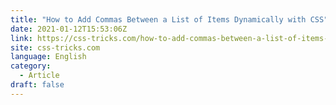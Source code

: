 ```yaml
---
title: "How to Add Commas Between a List of Items Dynamically with CSS"
date: 2021-01-12T15:53:06Z
link: https://css-tricks.com/how-to-add-commas-between-a-list-of-items-dynamically-with-css/?utm_medium=RSS&utm_source=news.12bit.vn
site: css-tricks.com
language: English
category:
  - Article
draft: false
---
```

